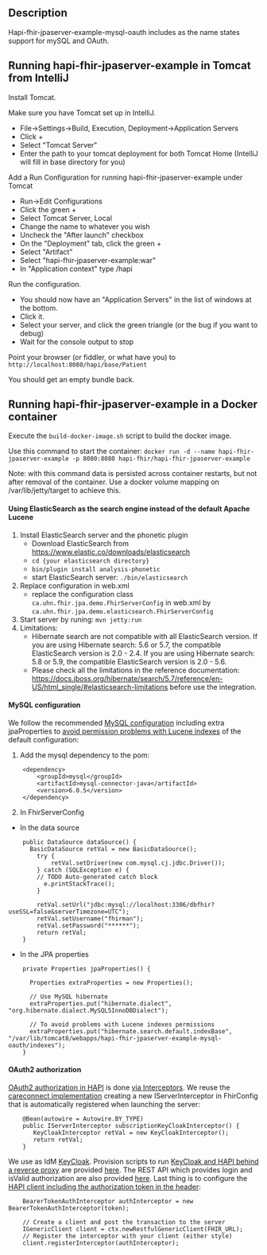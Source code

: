 ## Description

Hapi-fhir-jpaserver-example-mysql-oauth includes as the name states support for mySQL and OAuth. 

## Running hapi-fhir-jpaserver-example in Tomcat from IntelliJ

Install Tomcat.

Make sure you have Tomcat set up in IntelliJ.

- File->Settings->Build, Execution, Deployment->Application Servers
- Click +
- Select "Tomcat Server"
- Enter the path to your tomcat deployment for both Tomcat Home (IntelliJ will fill in base directory for you)

Add a Run Configuration for running hapi-fhir-jpaserver-example under Tomcat

- Run->Edit Configurations
- Click the green +
- Select Tomcat Server, Local
- Change the name to whatever you wish
- Uncheck the "After launch" checkbox
- On the "Deployment" tab, click the green +
- Select "Artifact"
- Select "hapi-fhir-jpaserver-example:war" 
- In "Application context" type /hapi

Run the configuration.

- You should now have an "Application Servers" in the list of windows at the bottom.
- Click it.
- Select your server, and click the green triangle (or the bug if you want to debug)
- Wait for the console output to stop

Point your browser (or fiddler, or what have you) to `http://localhost:8080/hapi/base/Patient`

You should get an empty bundle back.


## Running hapi-fhir-jpaserver-example in a Docker container

Execute the `build-docker-image.sh` script to build the docker image. 

Use this command to start the container: 
  `docker run -d --name hapi-fhir-jpaserver-example -p 8080:8080 hapi-fhir/hapi-fhir-jpaserver-example`

Note: with this command data is persisted across container restarts, but not after removal of the container. Use a docker volume mapping on /var/lib/jetty/target to achieve this.

#### Using ElasticSearch as the search engine instead of the default Apache Lucene
1. Install ElasticSearch server and the phonetic plugin
    * Download ElasticSearch from https://www.elastic.co/downloads/elasticsearch
    * ```cd {your elasticsearch directory}```
    * ```bin/plugin install analysis-phonetic```
    * start ElasticSearch server: ```./bin/elasticsearch```
2. Replace configuration in web.xml
    * replace the configuration class ```ca.uhn.fhir.jpa.demo.FhirServerConfig``` in web.xml by ```ca.uhn.fhir.jpa.demo.elasticsearch.FhirServerConfig```
3. Start server by runing: ```mvn jetty:run```
4. Limitations:
    * Hibernate search are not compatible with all ElasticSearch version. If you are using Hibernate search: 5.6 or 5.7, the compatible ElasticSearch version is 2.0 - 2.4. If you are using Hibernate search: 5.8 or 5.9, the compatible ElasticSearch version is
    2.0 - 5.6.
    * Please check all the limitations in the reference documentation: https://docs.jboss.org/hibernate/search/5.7/reference/en-US/html_single/#elasticsearch-limitations before use the integration.

#### MySQL configuration
We follow the recommended [MySQL configuration](https://groups.google.com/forum/#!topic/hapi-fhir/ValHrT3hAj0) including extra jpaProperties to [avoid permission problems with Lucene indexes](https://groups.google.com/forum/#!topic/hapi-fhir/wyh4TEpUuSA) of the default configuration:

1. Add the mysql dependency to the pom:
```
    <dependency>
        <groupId>mysql</groupId>
        <artifactId>mysql-connector-java</artifactId>
        <version>6.0.5</version>
    </dependency>
```
2. In FhirServerConfig

* In the data source
  
```
    public DataSource dataSource() {
      BasicDataSource retVal = new BasicDataSource();
        try {
            retVal.setDriver(new com.mysql.cj.jdbc.Driver());
        } catch (SQLException e) {
        // TODO Auto-generated catch block
          e.printStackTrace();
        }
		
        retVal.setUrl("jdbc:mysql://localhost:3306/dbfhir?useSSL=false&serverTimezone=UTC");
        retVal.setUsername("fhirman");
        retVal.setPassword("******");
        return retVal;
    }
```
* In the JPA properties
```
    private Properties jpaProperties() {

      Properties extraProperties = new Properties();

      // Use MySQL hibernate
      extraProperties.put("hibernate.dialect", "org.hibernate.dialect.MySQL5InnoDBDialect");
	  
      // To avoid problems with Lucene indexes permissions
      extraProperties.put("hibernate.search.default.indexBase", "/var/lib/tomcat8/webapps/hapi-fhir-jpaserver-example-mysql-oauth/indexes");
    }
```
#### OAuth2 authorization

[OAuth2 authorization in HAPI](http://hapifhir.io/doc_rest_server_security.html#Authorization_Interceptor) is done [via Interceptors](http://hapifhir.io/doc_rest_server_interceptor.html). We reuse the [careconnect implementation](https://github.com/nhsconnect/careconnect-reference-implementation/blob/master/ccri-fhirgatewayhttps/src/main/java/uk/nhs/careconnect/ri/gateway/https/oauth2/OAuthTokenUtil.java) creating a new IServerInterceptor in FhirConfig that is automatically registered when launching the server:
```
    @Bean(autowire = Autowire.BY_TYPE)
    public IServerInterceptor subscriptionKeyCloakInterceptor() {
       KeyCloakInterceptor retVal = new KeyCloakInterceptor();
       return retVal;
    }
```

We use as IdM [KeyCloak](http://www.keycloak.org/). Provision scripts to run [KeyCloak and HAPI behind a reverse proxy]() are provided [here](). The REST API which provides login and isValid authorization are also provided [here](). Last thing is to configure the [HAPI client including the authorization token in the header](http://hapifhir.io/doc_rest_client_interceptor.html):
```
    BearerTokenAuthInterceptor authInterceptor = new BearerTokenAuthInterceptor(token);

    // Create a client and post the transaction to the server
    IGenericClient client = ctx.newRestfulGenericClient(FHIR_URL);
    // Register the interceptor with your client (either style)
    client.registerInterceptor(authInterceptor);
```
